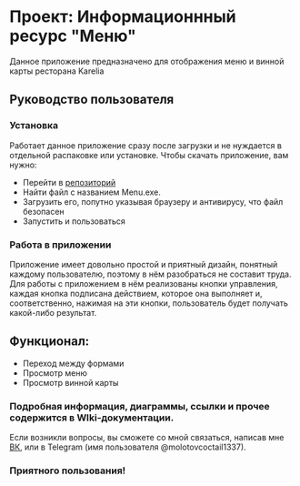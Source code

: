 # Проект: Информационнный ресурс "Меню"
Данное приложение предназначено для отображения меню и винной карты ресторана Karelia
## Руководство пользователя
###  Установка
Работает данное приложение сразу после загрузки и не нуждается в отдельной распаковке или установке. Чтобы скачать приложение, вам нужно:
* Перейти в [репозиторий](https://github.com/pluxyryprince/Menu)
* Найти файл с названием Menu.exe.
* Загрузить его, попутно указывая браузеру и антивирусу, что файл безопасен
* Запустить и пользоваться
###  Работа в приложении
Приложение имеет довольно простой и приятный дизайн, понятный каждому пользователю, поэтому в нём разобраться не составит труда. Для работы с приложением в нём реализованы кнопки управления, каждая кнопка подписана действием, которое она выполняет и, соответственно, нажимая на эти кнопки, пользователь будет получать какой-либо результат. 
## Функционал:
* Переход между формами
* Просмотр меню
* Просмотр винной карты

### Подробная информация, диаграммы, ссылки и прочее содержится в WIki-документации.<p>
  Если возникли вопросы, вы сможете со мной связаться, написав мне [ВК](https://vk.com/pluxurypr9nce), или в Telegram (имя пользователя @molotovcoctail1337).
### Приятного пользования!
